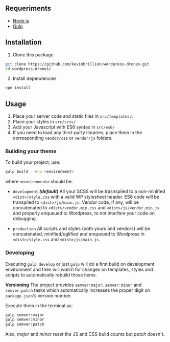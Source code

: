 ## Requeriments

+ [Node.js](https://nodejs.org/en/)
+ [Gulp](http://gulpjs.com)


## Installation

1. Clone this package

```bash
git clone https://github.com/kevinbrillion/wordpress-drones.git
cd wordpress-drones/
``````

2. Install dependencies

```bash
npm install
```

## Usage

1. Place your server code and static files in `src/templates/`.
2. Place your styles in `src/scss/`
3. Add your Javascript with ES6 syntax in `src/es6/`
4. If you need to load any third-party libraries, place them in the corresponding `vendor/css` or `vendor/js` folders.

### Building your theme

To build your project, use:

```bash
gulp build --env <environment>
```

where `<environment>` should be:

+ `development` ***(default)***
All your SCSS will be trasnspiled to a non-minified `<dist>/style.css` with a valid WP stylesheet header. ES6 code will be transpiled to `<dist>/js/main.js`. Vendor code, if any, will be concatenated to `<dist>/vendor.min.css` and `<dist>/js/vendor.min.js` and properly enqueued to Wordpress, to not interfere your code on debugging.

+ `production`
All scripts and styles (both yours and vendors) will be concatenated, minified/uglified and enqueued to Wordpress in `<dist>/style.css` and `<dist>/js/main.js`.

### Developing

Executing `gulp develop` or just `gulp` will do a first build on development environment and then will *watch* for changes on templates, styles and scripts to automatically rebuild those items.

**Versioning**
The project provides `semver:major`, `semver:minor` and `semver:patch` tasks which automatically increases the proper digit on `package.json`'s version number.

Execute them in the terminal as:

```bash
gulp semver:major
gulp semver:minor
gulp semver:patch
```

Also, *major* and *minor* reset the JS and CSS build counts but *patch* doesn't.

